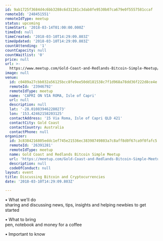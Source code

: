 ```yaml
---
id: 9ab1725f3684d4c6bb3288c6d31281c3dab8fe9530b07ca679e0f5557581ccaf
remoteId: '248451551'
remoteIdType: meetup
status: upcoming
timeStart: '2018-03-14T01:00:00.000Z'
timeEnd: null
timeCreated: '2018-03-10T14:29:09.803Z'
timeUpdated: '2018-03-10T14:29:09.803Z'
countAttending: '1'
countCapacity: null
countWaitlist: '0'
price: null
url: >-
  https://www.meetup.com/Gold-Coast-and-Redlands-Bitcoin-Simple-Meetup/events/248451551/
image: null
venue:
  id: c0489a27cbb032a56125bcc8fe9ee50dd181538c7f1d968a78dd36f222d8ce4e
  remoteId: '23946792'
  remoteIdType: meetup
  name: 'CAPRI ON VIA ROMA, Isle of Capri'
  url: null
  description: null
  lat: '-28.010839462280273'
  lon: '153.42462158203125'
  contactAddress: '15 Via Roma, Isle of Capri QLD 421'
  contactCity: Gold Coast
  contactCountry: Australia
  contactPhone: null
organizer:
  id: 3c8384216805eddc1ef745e21536ec38398749803a7c8aff8d0f67ca9f0fafc5
  remoteId: '26391281'
  remoteIdType: meetup
  name: Gold Coast and Redlands Bitcoin Simple Meetup
  url: 'https://meetup.com/Gold-Coast-and-Redlands-Bitcoin-Simple-Meetup'
  description: null
  codeOfConduct: null
layout: event
title: Discussing Bitcoin and Cryptocurrencies
date: '2018-03-10T14:29:09.803Z'

---
```

<p>• What we'll do<br/>sharing and discussing news, tips, insights and helping newbies to get started</p> <p>• What to bring<br/>pen, notebook and money for a coffee</p> <p>• Important to know</p>
